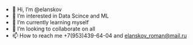 - 👋 Hi, I’m @elanskov
- 👀 I’m interested in Data Scince and ML
- 🌱 I’m currently learning myself
- 💞️ I’m looking to collaborate on all
- 📫 How to reach me +7(953)439-64-04 and elanskov_roman@mail.ru

<!---
elanskov/elanskov is a ✨ special ✨ repository because its `README.md` (this file) appears on your GitHub profile.
You can click the Preview link to take a look at your changes.
--->
